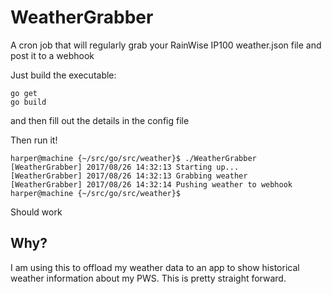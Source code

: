 # WeatherGrabber
A cron job that will regularly grab your RainWise IP100 weather.json file and post it to a webhook 

Just build the executable:

`go get`  
`go build`

and then fill out the details in the config file

Then run it!

    harper@machine {~/src/go/src/weather}$ ./WeatherGrabber                                                                                                                                           
    [WeatherGrabber] 2017/08/26 14:32:13 Starting up...
    [WeatherGrabber] 2017/08/26 14:32:13 Grabbing weather
    [WeatherGrabber] 2017/08/26 14:32:14 Pushing weather to webhook
    harper@machine {~/src/go/src/weather}$

Should work

## Why?

I am using this to offload my weather data to an app to show historical weather information about my PWS. This is pretty straight forward. 
